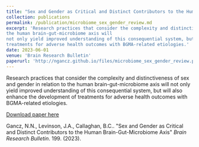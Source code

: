 ```yaml
---
title: "Sex and Gender as Critical and Distinct Contributors to the Human Brain-Gut-Microbiome Axis"
collection: publications
permalink: /publication/microbiome_sex_gender_review.md
excerpt: 'Research practices that consider the complexity and distinctiveness of sex and gender in relation to 
the human brain-gut-microbiome axis will
not only yield improved understanding of this consequential system, but will also enhance the development of
treatments for adverse health outcomes with BGMA-related etiologies.'
date: 2023-06-01
venue: 'Brain Research Bulletin'
paperurl: 'http://ngancz.github.io/files/microbiome_sex_gender_review.pdf'
---
```


Research practices that consider the complexity and distinctiveness of sex and gender in relation to 
the human brain-gut-microbiome axis will
not only yield improved understanding of this consequential system, but will also enhance the development of
treatments for adverse health outcomes with BGMA-related etiologies.

[Download paper here](http://ngancz.github.io/files/microbiome_sex_gender_review.pdf)

Gancz, N.N., Levinson, J.A., Callaghan, B.C.. "Sex and Gender as Critical and Distinct Contributors to the Human Brain-Gut-Microbiome Axis" <i>Brain Research Bulletin</i>. 199. (2023). 
